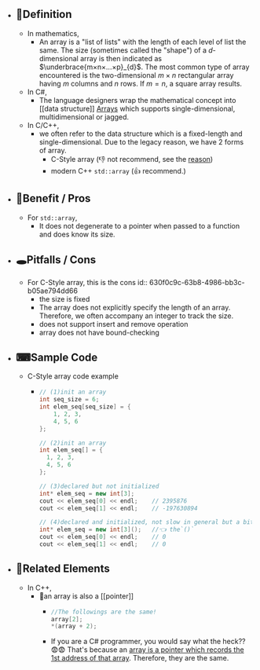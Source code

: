 - ## 📝Definition
	- In mathematics,
		- An array is a "list of lists" with the length of each level of list the same. The size (sometimes called the "shape") of a $d$-dimensional array is then indicated as $\underbrace{m×n×...×p}_{d}$. The most common type of array encountered is the two-dimensional $m×n$ rectangular array having $m$ columns and $n$ rows. If $m=n$, a square array results.
	- In C#,
		- The language designers wrap the mathematical concept into [[data structure]] [Arrays](https://docs.microsoft.com/en-us/dotnet/csharp/programming-guide/arrays/) which supports single-dimensional, multidimensional or jagged.
	- In C/C++,
		- we often refer to the data structure which is a fixed-length and single-dimensional. Due to the legacy reason, we have 2 forms of array.
			- C-Style array (👎 not recommend, see the [reason](((630f0c9c-63b8-4986-bb3c-b05ae794dd66))))
			- modern C++ `std::array` (👍 recommend.)
- ## 🚀Benefit / Pros
	- For `std::array`,
		- It does not degenerate to a pointer when passed to a function and does know its size.
- ## 🕳Pitfalls / Cons
	- For C-Style array, this is the cons
	  id:: 630f0c9c-63b8-4986-bb3c-b05ae794dd66
		- the size is fixed
		- The array does not explicitly specify the length of an array. Therefore, we often accompany an integer to track the size.
		- does not support insert and remove operation
		- array does not have bound-checking
- ## ⌨Sample Code
	- C-Style array code example
		- ``` c++
		  // (1)init an array
		  int seq_size = 6;
		  int elem_seq[seq_size] = {
		      1, 2, 3,
		      4, 5, 6
		  };
		  
		  // (2)init an array
		  int elem_seq[] = {
		    1, 2, 3,
		    4, 5, 6
		  };
		  
		  // (3)declared but not initialized
		  int* elem_seq = new int[3];
		  cout << elem_seq[0] << endl;    // 2395876
		  cout << elem_seq[1] << endl;    // -197630894
		  
		  // (4)declared and initialized, not slow in general but a bit slower than (3)
		  int* elem_seq = new int[3]();   //👈 the`()`
		  cout << elem_seq[0] << endl;    // 0
		  cout << elem_seq[1] << endl;    // 0
		  ```
- ## 🧬Related Elements
	- In C++,
		- 📌an array is also a [[pointer]]
			- ```c++
			  //The followings are the same!
			  array[2];
			  *(array + 2);
			  ```
			- If you are a C# programmer, you would say what the heck?? 😨😨 That's because an <u>array is a pointer which records the 1st address of that array</u>. Therefore, they are the same.